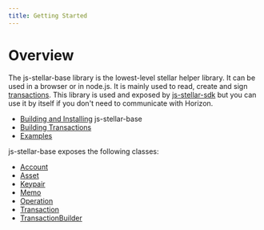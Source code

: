 ```yaml
---
title: Getting Started
---
```


# Overview

The js-stellar-base library is the lowest-level stellar helper library. It can be used in a browser or in node.js. It is mainly used to read, create and
sign [transactions](https://stellar.org/developers/learn/concepts/transactions.html). This library is used and exposed by
[js-stellar-sdk](https://github.com/stellar/js-stellar-sdk) but you can use it by itself if you don't need to communicate with Horizon.

* [Building and Installing](../README.md) js-stellar-base
* [Building Transactions](./learn/building-transactions.md)
* [Examples](./learn/base-examples.md)

js-stellar-base exposes the following classes:
* [Account](https://github.com/stellar/js-stellar-base/blob/master/src/account.js)
* [Asset](https://github.com/stellar/js-stellar-base/blob/master/src/asset.js)
* [Keypair](https://github.com/stellar/js-stellar-base/blob/master/src/keypair.js)
* [Memo](https://github.com/stellar/js-stellar-base/blob/master/src/memo.js)
* [Operation](https://github.com/stellar/js-stellar-base/blob/master/src/operation.js)
* [Transaction](https://github.com/stellar/js-stellar-base/blob/master/src/transaction.js)
* [TransactionBuilder](https://github.com/stellar/js-stellar-base/blob/master/src/transaction_builder.js)








